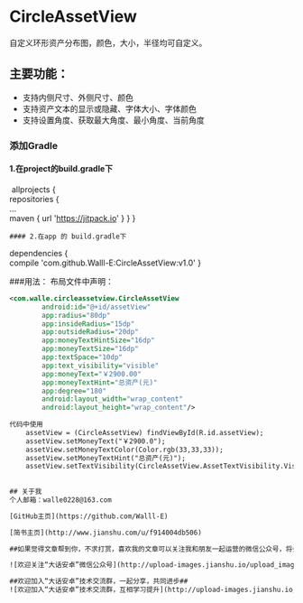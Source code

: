 # CircleAssetView
自定义环形资产分布图，颜色，大小，半径均可自定义。
## 主要功能：
 - 支持内侧尺寸、外侧尺寸、颜色
 - 支持资产文本的显示或隐藏、字体大小、字体颜色
 - 支持设置角度、获取最大角度、最小角度、当前角度
 
### 添加Gradle
#### 1.在project的build.gradle下
  allprojects {   
	 		repositories {     
	 				...       
	 				maven { url 'https://jitpack.io' } 
	 		}
	 }
```
#### 2.在app 的 build.gradle下
```
dependencies {   
		compile 'com.github.Walll-E:CircleAssetView:v1.0'
	}

###用法：
布局文件中声明：
```xml
<com.walle.circleassetview.CircleAssetView   
		android:id="@+id/assetView"    
		app:radius="80dp"    
		app:insideRadius="15dp"  
		app:outsideRadius="20dp"  
		app:moneyTextHintSize="16dp"  
		app:moneyTextSize="16dp"   
		app:textSpace="10dp"   
		app:text_visibility="visible"  
		app:moneyText="￥2900.00"   
		app:moneyTextHint="总资产(元)"   
		app:degree="180"    
		android:layout_width="wrap_content"  
		android:layout_height="wrap_content"/>
		
代码中使用
	assetView = (CircleAssetView) findViewById(R.id.assetView);
	assetView.setMoneyText("￥2900.0");
	assetView.setMoneyTextColor(Color.rgb(33,33,33));
	assetView.setMoneyTextHint("总资产(元)");
	assetView.setTextVisibility(CircleAssetView.AssetTextVisibility.Visible);
	
	
## 关于我
个人邮箱：walle0228@163.com

[GitHub主页](https://github.com/Walll-E)

[简书主页](http://www.jianshu.com/u/f914004db506)

##如果觉得文章帮到你，不求打赏，喜欢我的文章可以关注我和朋友一起运营的微信公众号，将会定期推送优质技术文章，求关注~~~##

![欢迎关注“大话安卓”微信公众号](http://upload-images.jianshu.io/upload_images/1956769-2f49dcb0dc5195b6.png?imageMogr2/auto-orient/strip%7CimageView2/2/w/1240)

##欢迎加入“大话安卓”技术交流群，一起分享，共同进步##
![欢迎加入“大话安卓”技术交流群，互相学习提升](http://upload-images.jianshu.io/upload_images/1956769-326c166b86ed8e94.JPG?imageMogr2/auto-orient/strip%7CimageView2/2/w/1240)
